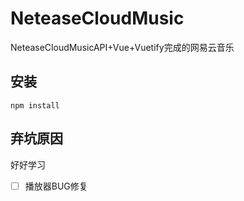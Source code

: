 # NeteaseCloudMusic
NeteaseCloudMusicAPI+Vue+Vuetify完成的网易云音乐

## 安装
```
npm install
```

## 弃坑原因
好好学习

- [ ] 播放器BUG修复
